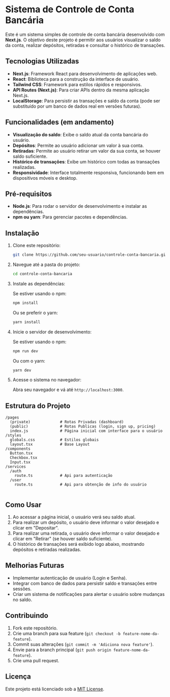 
# Sistema de Controle de Conta Bancária

Este é um sistema simples de controle de conta bancária desenvolvido com **Next.js**. O objetivo deste projeto é permitir aos usuários visualizar o saldo da conta, realizar depósitos, retiradas e consultar o histórico de transações.

## Tecnologias Utilizadas

- **Next.js**: Framework React para desenvolvimento de aplicações web.
- **React**: Biblioteca para a construção da interface de usuário.
- **Tailwind CSS**: Framework para estilos rápidos e responsivos.
- **API Routes (Next.js)**: Para criar APIs dentro da mesma aplicação Next.js.
- **LocalStorage**: Para persistir as transações e saldo da conta (pode ser substituído por um banco de dados real em versões futuras).

## Funcionalidades (em andamento)

- **Visualização do saldo**: Exibe o saldo atual da conta bancária do usuário.
- **Depósitos**: Permite ao usuário adicionar um valor à sua conta.
- **Retiradas**: Permite ao usuário retirar um valor da sua conta, se houver saldo suficiente.
- **Histórico de transações**: Exibe um histórico com todas as transações realizadas.
- **Responsividade**: Interface totalmente responsiva, funcionando bem em dispositivos móveis e desktop.

## Pré-requisitos

- **Node.js**: Para rodar o servidor de desenvolvimento e instalar as dependências.
- **npm ou yarn**: Para gerenciar pacotes e dependências.

## Instalação

1. Clone este repositório:

   ```bash
   git clone https://github.com/seu-usuario/controle-conta-bancaria.git
   ```

2. Navegue até a pasta do projeto:

   ```bash
   cd controle-conta-bancaria
   ```

3. Instale as dependências:

   Se estiver usando o npm:

   ```bash
   npm install
   ```

   Ou se preferir o yarn:

   ```bash
   yarn install
   ```

4. Inicie o servidor de desenvolvimento:

   Se estiver usando o npm:

   ```bash
   npm run dev
   ```

   Ou com o yarn:

   ```bash
   yarn dev
   ```

5. Acesse o sistema no navegador:

   Abra seu navegador e vá até `http://localhost:3000`.

## Estrutura do Projeto

```
/pages
  (private)             # Rotas Privadas (dashboard)
  (public)              # Rotas Publicas (login, sign up, pricing)
  index.js              # Página inicial com interface para o usuário
/styles
  globals.css           # Estilos globais
  layout.tsx            # Base Layout
/components
  Button.tsx
  Checkbox.tsx
  Input.tsx
/services
  /auth
    route.ts            # Api para autenticação
  /user
    route.ts            # Api para obtenção de info do usuário
  
```

## Como Usar

1. Ao acessar a página inicial, o usuário verá seu saldo atual.
2. Para realizar um depósito, o usuário deve informar o valor desejado e clicar em "Depositar".
3. Para realizar uma retirada, o usuário deve informar o valor desejado e clicar em "Retirar" (se houver saldo suficiente).
4. O histórico de transações será exibido logo abaixo, mostrando depósitos e retiradas realizadas.

## Melhorias Futuras

- Implementar autenticação de usuário (Login e Senha).
- Integrar com banco de dados para persistir saldo e transações entre sessões.
- Criar um sistema de notificações para alertar o usuário sobre mudanças no saldo.

## Contribuindo

1. Fork este repositório.
2. Crie uma branch para sua feature (`git checkout -b feature-nome-da-feature`).
3. Commit suas alterações (`git commit -m 'Adiciona nova feature'`).
4. Envie para a branch principal (`git push origin feature-nome-da-feature`).
5. Crie uma pull request.

## Licença

Este projeto está licenciado sob a [MIT License](LICENSE).
